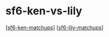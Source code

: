 # sf6-ken-vs-lily

[[sf6-ken-matchups]]
[[sf6-lily-matchups]]


[//begin]: # "Autogenerated link references for markdown compatibility"
[sf6-ken-matchups]: sf6-ken-matchups "sf6-ken-matchups"
[sf6-lily-matchups]: sf6-lily-matchups "sf6-lily-matchups"
[//end]: # "Autogenerated link references"